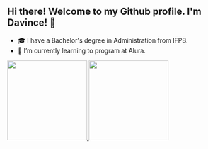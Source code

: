 ## Hi there! Welcome to my Github profile. I'm Davince! 👋

- 🎓 I have a Bachelor's degree in Administration from IFPB.
- 🌱 I’m currently learning to program at Alura.

<div>
<a href="https://github.com/Davince-Alves">
<img loading="lazy" height="180em" src="https://github-readme-stats.vercel.app/api/top-langs/?username=Davince-Alves&layout=compact&langs_count=7&theme=dracula"/>
<img loading="lazy" height="180em" src="https://github-readme-stats.vercel.app/api?username=Davince-Alves&show_icons=true&theme=dracula&include_all_commits=true&count_private=true"/>
</div>

<!--
**Davince-Alves/Davince-Alves** is a ✨ _special_ ✨ repository because its `README.md` (this file) appears on your GitHub profile.

Here are some ideas to get you started:

- 🔭 I’m currently working on ...
- 🌱 I’m currently learning ...
- 👯 I’m looking to collaborate on ...
- 🤔 I’m looking for help with ...
- 💬 Ask me about ...
- 📫 How to reach me: ...
- 😄 Pronouns: ...
- ⚡ Fun fact: ...
-->
